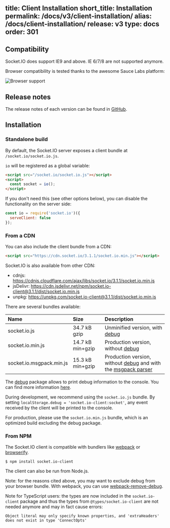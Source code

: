 title: Client Installation
short_title: Installation
permalink: /docs/v3/client-installation/
alias: /docs/client-installation/
release: v3
type: docs
order: 301
---

## Compatibility

Socket.IO does support IE9 and above. IE 6/7/8 are not supported anymore.

Browser compatibility is tested thanks to the awesome Sauce Labs platform:

![Browser support](/images/saucelabs.svg)

## Release notes

The release notes of each version can be found in [GitHub](https://github.com/socketio/socket.io-client/releases).

## Installation

### Standalone build

By default, the Socket.IO server exposes a client bundle at `/socket.io/socket.io.js`.

`io` will be registered as a global variable:

```html
<script src="/socket.io/socket.io.js"></script>
<script>
  const socket = io();
</script>
```

If you don't need this (see other options below), you can disable the functionality on the server side:

```js
const io = require('socket.io')({
  serveClient: false
});
```

### From a CDN

You can also include the client bundle from a CDN:

```html
<script src="https://cdn.socket.io/3.1.1/socket.io.min.js"></script>
```

Socket.IO is also available from other CDN:

- cdnjs: https://cdnjs.cloudflare.com/ajax/libs/socket.io/3.1.1/socket.io.min.js
- jsDelivr: https://cdn.jsdelivr.net/npm/socket.io-client@3.1.1/dist/socket.io.min.js
- unpkg: https://unpkg.com/socket.io-client@3.1.1/dist/socket.io.min.js

There are several bundles available:

| Name              | Size             | Description |
|:------------------|:-----------------|:------------|
| socket.io.js               | 34.7 kB gzip     | Unminified version, with [debug](https://www.npmjs.com/package/debug)    |
| socket.io.min.js           | 14.7 kB min+gzip | Production version, without [debug](https://www.npmjs.com/package/debug) |
| socket.io.msgpack.min.js   | 15.3 kB min+gzip | Production version, without [debug](https://www.npmjs.com/package/debug) and with the [msgpack parser](https://github.com/darrachequesne/socket.io-msgpack-parser)    |

The [debug](https://www.npmjs.com/package/debug) package allows to print debug information to the console. You can find more information [here](/docs/v3/logging-and-debugging/).

During development, we recommend using the `socket.io.js` bundle. By setting `localStorage.debug = 'socket.io-client:socket'`, any event received by the client will be printed to the console.

For production, please use the `socket.io.min.js` bundle, which is an optimized build excluding the debug package.

### From NPM

The Socket.IO client is compatible with bundlers like [webpack](https://webpack.js.org/) or [browserify](http://browserify.org/).

```
$ npm install socket.io-client
```

The client can also be run from Node.js.

Note: for the reasons cited above, you may want to exclude debug from your browser bundle. With webpack, you can use [webpack-remove-debug](https://github.com/johngodley/webpack-remove-debug).

Note for TypeScript users: the types are now included in the `socket.io-client` package and thus the types from `@types/socket.io-client` are not needed anymore and may in fact cause errors:

```
Object literal may only specify known properties, and 'extraHeaders' does not exist in type 'ConnectOpts'
```

